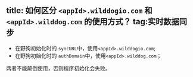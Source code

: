 title: 如何区分 `<appId>.wilddogio.com` 和` <appId>.wilddog.com` 的使用方式？
tag:实时数据同步
---

- 在野狗初始化时的 `syncURL`中，使用`<appId>.wilddogio.com`;
- 在野狗初始化时的 `authDomain`中，使用`<appId>.wilddog.com`；

两者不能颠倒使用，否则程序初始化会失败。

